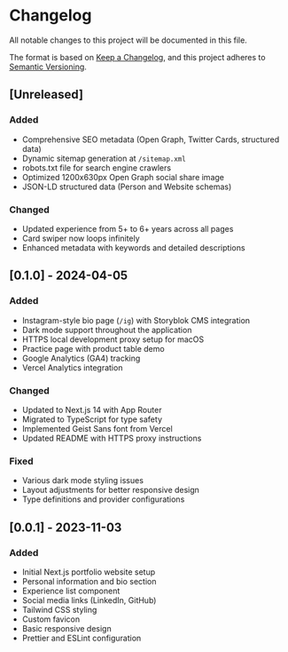 # Changelog

All notable changes to this project will be documented in this file.

The format is based on [Keep a Changelog](https://keepachangelog.com/en/1.0.0/),
and this project adheres to [Semantic Versioning](https://semver.org/spec/v2.0.0.html).

## [Unreleased]

### Added
- Comprehensive SEO metadata (Open Graph, Twitter Cards, structured data)
- Dynamic sitemap generation at `/sitemap.xml`
- robots.txt file for search engine crawlers
- Optimized 1200x630px Open Graph social share image
- JSON-LD structured data (Person and Website schemas)

### Changed
- Updated experience from 5+ to 6+ years across all pages
- Card swiper now loops infinitely
- Enhanced metadata with keywords and detailed descriptions

## [0.1.0] - 2024-04-05

### Added
- Instagram-style bio page (`/ig`) with Storyblok CMS integration
- Dark mode support throughout the application
- HTTPS local development proxy setup for macOS
- Practice page with product table demo
- Google Analytics (GA4) tracking
- Vercel Analytics integration

### Changed
- Updated to Next.js 14 with App Router
- Migrated to TypeScript for type safety
- Implemented Geist Sans font from Vercel
- Updated README with HTTPS proxy instructions

### Fixed
- Various dark mode styling issues
- Layout adjustments for better responsive design
- Type definitions and provider configurations

## [0.0.1] - 2023-11-03

### Added
- Initial Next.js portfolio website setup
- Personal information and bio section
- Experience list component
- Social media links (LinkedIn, GitHub)
- Tailwind CSS styling
- Custom favicon
- Basic responsive design
- Prettier and ESLint configuration

